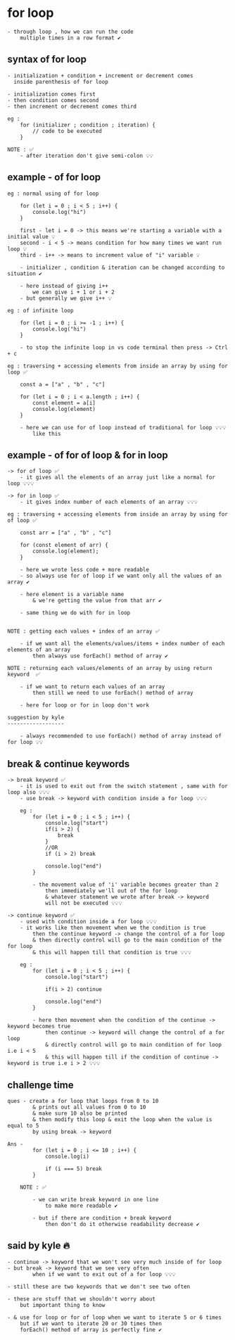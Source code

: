 # for loop

    - through loop , how we can run the code
        multiple times in a row format ✔️

## syntax of for loop

    - initialization + condition + increment or decrement comes 
      inside parenthesis of for loop

    - initialization comes first 
    - then condition comes second 
    - then increment or decrement comes third

    eg : 
        for (initializer ; condition ; iteration) {
            // code to be executed
        }

    NOTE : ✅ 
        - after iteration don't give semi-colon 💡💡

## example - of for loop

    eg : normal using of for loop

        for (let i = 0 ; i < 5 ; i++) {
            console.log("hi")
        }

        first - let i = 0 -> this means we're starting a variable with a initial value 💡
        second - i < 5 -> means condition for how many times we want run loop 💡
        third - i++ -> means to increment value of "i" variable 💡 

        - initializer , condition & iteration can be changed according to situation ✔️

        - here instead of giving i++
            we can give i + 1 or i + 2
        - but generally we give i++ 💡

    eg : of infinite loop

        for (let i = 0 ; i >= -1 ; i++) {
            console.log("hi")
        }

        - to stop the infinite loop in vs code terminal then press -> Ctrl + c

    eg : traversing + accessing elements from inside an array by using for loop ✅

        const a = ["a" , "b" , "c"]

        for (let i = 0 ; i < a.length ; i++) {
            const element = a[i]
            console.log(element)
        }

        - here we can use for of loop instead of traditional for loop 💡💡💡
            like this 

## example - of for of loop & for in loop 

    -> for of loop ✅
        - it gives all the elements of an array just like a normal for loop 💡💡💡

    -> for in loop ✅
        - it gives index number of each elements of an array 💡💡💡

    eg : traversing + accessing elements from inside an array by using for of loop ✅

        const arr = ["a" , "b" , "c"]

        for (const element of arr) {
            console.log(element);
        }

        - here we wrote less code + more readable
        - so always use for of loop if we want only all the values of an array ✔️

        - here element is a variable name 
            & we're getting the value from that arr ✔️

        - same thing we do with for in loop 


    NOTE : getting each values + index of an array ✅  

        - if we want all the elements/values/items + index number of each elements of an array
            then always use forEach() method of array ✔️

    NOTE : returning each values/elements of an array by using return keyword  ✅

        - if we want to return each values of an array
            then still we need to use forEach() method of array

        - here for loop or for in loop don't work

    suggestion by kyle
    ------------------

        - always recommended to use forEach() method of array instead of for loop 💡💡

## break & continue keywords 

    -> break keyword ✅
        - it is used to exit out from the switch statement , same with for loop also 💡💡💡
        - use break -> keyword with condition inside a for loop 💡💡💡

        eg : 
            for (let i = 0 ; i < 5 ; i++) {
                console.log("start")
                if(i > 2) {
                    break
                }
                //OR
                if (i > 2) break

                console.log("end")
            }

            - the movement value of 'i' variable becomes greater than 2
                then immediately we'll out of the for loop
                & whatever statement we wrote after break -> keyword
                will not be executed 💡💡💡

    -> continue keyword ✅
        - used with condition inside a for loop 💡💡💡
        - it works like then movement when we the condition is true
            then the continue keyword -> change the control of a for loop
            & then directly control will go to the main condition of the for loop  
            & this will happen till that condition is true 💡💡💡

        eg : 
            for (let i = 0 ; i < 5 ; i++) {
                console.log("start")
                
                if(i > 2) continue

                console.log("end")
            }

            - here then movement when the condition of the continue -> keyword becomes true
                then continue -> keyword will change the control of a for loop
                & directly control will go to main condition of for loop i.e i < 5
                & this will happen till if the condition of continue -> keyword is true i.e i > 2 💡💡💡 

## challenge time

    ques - create a for loop that loops from 0 to 10
            & prints out all values from 0 to 10
            & make sure 10 also be printed
            & then modify this loop & exit the loop when the value is equal to 5
            by using break -> keyword

    Ans - 
            for (let i = 0 ; i <= 10 ; i++) {
                console.log(i)

                if (i === 5) break
            }

        NOTE : ✅

            - we can write break keyword in one line 
                to make more readable ✔️

            - but if there are condition + break keyword
                then don't do it otherwise readability decrease ✔️

## said by kyle 🔥

    - continue -> keyword that we won't see very much inside of for loop
    - but break -> keyword that we see very often 
            when if we want to exit out of a for loop 💡💡💡

    - still these are two keywords that we don't see two often

    - these are stuff that we shouldn't worry about 
        but important thing to know

    - & use for loop or for of loop when we want to iterate 5 or 6 times
        but if we want to iterate 20 or 30 times then
        forEach() method of array is perfectly fine ✔️
